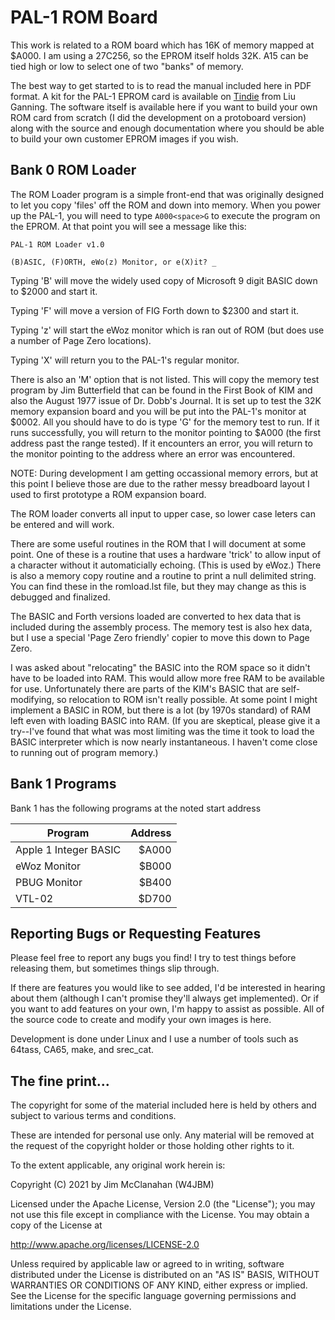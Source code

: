 
# PAL-1 ROM Board

This work is related to a ROM board which has 16K of memory mapped at $A000. I am using a 27C256, so the EPROM itself holds 32K. A15 can be tied high or low to select one of two "banks" of memory.

The best way to get started to is to read the manual included here in PDF format. A kit for the PAL-1 EPROM card is available on [Tindie](http://www.tindie.com/products/tkoak/pal-1-rom-expansion-kit/) from Liu Ganning. The software itself is available here if you want to build your own ROM card from scratch (I did the development on a protoboard version) along with the source and enough documentation where you should be able to build your own customer EPROM images if you wish.


## Bank 0 ROM Loader


The ROM Loader program is a simple front-end that was originally designed to let you copy 'files' off the ROM and down into memory. When you power up the PAL-1, you will need to type `A000<space>G` to execute the program on the EPROM. At that point you will see a message like this:

```
PAL-1 ROM Loader v1.0

(B)ASIC, (F)ORTH, eWo(z) Monitor, or e(X)it? _
```

Typing 'B' will move the widely used copy of Microsoft 9 digit BASIC down to $2000 and start it.

Typing 'F' will move a version of FIG Forth down to $2300 and start it.

Typing 'z' will start the eWoz monitor which is ran out of ROM (but does use a number of Page Zero locations).

Typing 'X' will return you to the PAL-1's regular monitor.

There is also an 'M' option that is not listed. This will copy the memory test program by Jim Butterfield that can be found in the First Book of KIM and also the August 1977 issue of Dr. Dobb's Journal. It is set up to test the 32K memory expansion board and you will be put into the PAL-1's monitor at $0002. All you should have to do is type 'G' for the memory test to run. If it runs successfully, you will return to the monitor pointing to $A000 (the first address past the range tested). If it encounters an error, you will return to the monitor pointing to the address where an error was encountered.

NOTE: During development I am getting occassional memory errors, but at this point I believe those are due to the rather messy breadboard layout I used to first prototype a ROM expansion board.

The ROM loader converts all input to upper case, so lower case leters can be entered and will work.

There are some useful routines in the ROM that I will document at some point. One of these is a routine that uses a hardware 'trick' to allow input of a character without it automaticially echoing. (This is used by eWoz.) There is also a memory copy routine and a routine to print a null delimited string. You can find these in the romload.lst file, but they may change as this is debugged and finalized.

The BASIC and Forth versions loaded are converted to hex data that is included during the assembly process. The memory test is also hex data, but I use a special 'Page Zero friendly' copier to move this down to Page Zero.

I was asked about "relocating" the BASIC into the ROM space so it didn't have to be loaded into RAM. This would allow more free RAM to be available for use. Unfortunately there are parts of the KIM's BASIC that are self-modifying, so relocation to ROM isn't really possible. At some point I might implement a BASIC in ROM, but there is a lot (by 1970s standard) of RAM left even with loading BASIC into RAM. (If you are skeptical, please give it a try--I've found that what was most limiting was the time it took to load the BASIC interpreter which is now nearly instantaneous. I haven't come close to running out of program memory.)


## Bank 1 Programs
  
Bank 1 has the following programs at the noted start address

Program | Address
---|--:
Apple 1 Integer BASIC | $A000
eWoz Monitor | $B000
PBUG Monitor | $B400
VTL-02 | $D700


## Reporting Bugs or Requesting Features

Please feel free to report any bugs you find! I try to test things before releasing them, but sometimes things slip through.

If there are features you would like to see added, I'd be interested in hearing about them (although I can't promise they'll always get implemented). Or if you want to add features on your own, I'm happy to assist as possible. All of the source code to create and modify your own images is here.

Development is done under Linux and I use a number of tools such as 64tass, CA65, make, and srec_cat.


## The fine print...

The copyright for some of the material included here is held by others and subject to various terms and conditions.

These are intended for personal use only. Any material will be removed at the request of the copyright holder or those holding other rights to it.

To the extent applicable, any original work herein is:

Copyright (C) 2021 by Jim McClanahan (W4JBM)

Licensed under the Apache License, Version 2.0 (the "License");
you may not use this file except in compliance with the License.
You may obtain a copy of the License at

http://www.apache.org/licenses/LICENSE-2.0

Unless required by applicable law or agreed to in writing, software
distributed under the License is distributed on an "AS IS" BASIS,
WITHOUT WARRANTIES OR CONDITIONS OF ANY KIND, either express or implied.
See the License for the specific language governing permissions and
limitations under the License.
